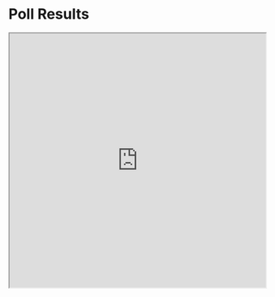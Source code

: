 # Poll Results
<!-- .slide: data-state="no-vote" -->

<iframe src="https://www.sli.do/event/qlra7xiz/wall" style="width: 100%; height: 500px;"></iframe>
